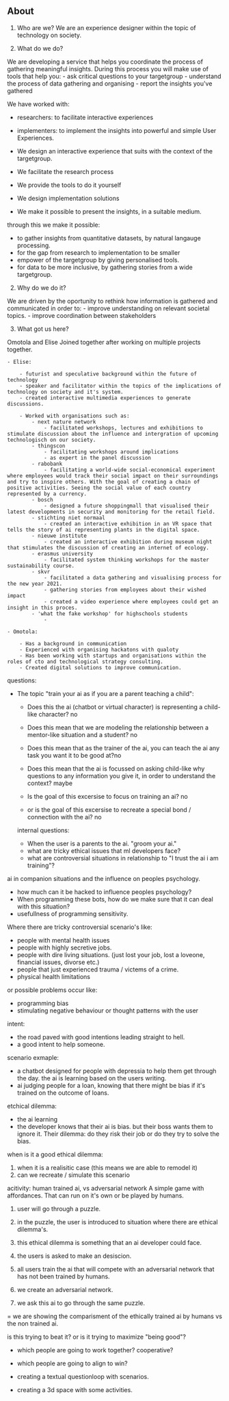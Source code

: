 ## About
1. Who are we?
We are an experience designer within the topic of technology on society.


1. What do we do?

We are developing a service that helps you coordinate the process of gathering meaningful insights. During this process you will make use of tools that help you:
		- ask critical questions to your targetgroup
        - understand the process of data gathering and organising
    	- report the insights you've gathered

We have worked with: 
- researchers: to facilitate interactive experiences
- implementers: to implement the insights into powerful and simple User Experiences.

- We design an interactive experience that suits with the context of the targetgroup.
- We facilitate the research process
- We provide the tools to do it yourself 
- We design implementation solutions
- We make it possible to present the insights, in a suitable medium.

through this we make it possible:
- to gather insights from quantitative datasets, by natural langauge processing.
- for the gap from research to implementation to be smaller
- empower of the targetgroup by giving personalised tools.
- for data to be more inclusive, by gathering stories from a wide targetgroup.

2. Why do we do it?

We are driven by the oportunity to rethink how information is gathered and communicated in order to:
    	- improve understanding on relevant societal topics.
    	- improve coordination between stakeholders
       
    
3. What got us here?

Omotola and Elise Joined together after working on multiple projects together.

	- Elise: 
    
    	- futurist and speculative background within the future of technology
        - speaker and facilitator within the topics of the implications of technology on society and it's system.
        - created interactive multimedia experiences to generate discussions.
        
        - Worked with organisations such as:
        	- next nature network
            	- facilitated workshops, lectures and exhibitions to stimulate discussion about the influence and intergration of upcoming technologisch on our society.
            - thingscon
            	- facilitating workshops around implications
                - as expert in the panel discussion
            - rabobank
            	- facilitating a world-wide social-economical experiment where employees would track their social impact on their surroundings and try to inspire others. With the goal of creating a chain of positive activities. Seeing the social value of each country represented by a currency.
            - bosch
            	- designed a future shoppingmall that visualised their latest developments in security and monitoring for the retail field.
            - stichting niet normaal
            	- created an interactive exhibition in an VR space that tells the story of ai representing plants in the digital space.
            - nieuwe institute
            	- created an interactive exhibition during museum night that stimulates the discussion of creating an internet of ecology.
            - erasmus university
            	- facilitated system thinking workshops for the master sustainability course.
            - skvr
            	- facilitated a data gathering and visualising process for the new year 2021.
            	- gathering stories from employees about their wished impact
                - created a video experience where employees could get an insight in this proces.
            - 'what the fake workshop' for highschools students
              	- 
            
    - Omotola: 
    
    	- Has a background in communication
        - Experienced with organising hackatons with qualoty
        - Has been working with startups and organisations within the roles of cto and technological strategy consulting.
        - Created digital solutions to improve communication.
        
        
   questions: 
   - The topic "train your ai as if you are a parent teaching a child":
   		- Does this the ai (chatbot or virtual character) is representing a child-like character? no
        - Does this mean that we are modeling the relationship between a mentor-like situation and a student? no
        - Does this mean that as the trainer of the ai, you can teach the ai any task you want it to be good at?no
        - Does this mean that the ai is focussed on asking child-like why questions to any information you give it, in order to understand the context? maybe
        
        - Is the goal of this excersise to focus on training an ai? no
     	- or is the goal of this excersise to recreate a special bond / connection with the ai? no
        
        internal questions:
        - When the user is a parents to the ai. "groom your ai."
        - what are tricky ethical issues that ml developers face?
        - what are controversial situations in relationship to "I trust the ai i am training"?

ai in companion situations and the influence on peoples psychology.
- how much can it be hacked to influence peoples psychology? 
- When programming these bots, how do we make sure that it can deal with this situation?
- usefullness of programming sensitivity.

Where there are tricky controversial scenario's like:
- people with mental health issues
- people with highly secretive jobs.
- people with dire living situations. (just lost your job, lost a loveone, financial issues, divorse etc.)
- people that just experienced trauma / victems of a crime.
- physical health limitations

or possible problems occur like:
- programming bias
- stimulating negative behaviour or thought patterns with the user

intent:
- the road paved with good intentions leading straight to hell.
- a good intent to help someone.

scenario exmaple:
- a chatbot designed for people with depressia to help them get through the day. the ai is learning based on the users writing.
- ai judging people for a loan, knowing that there might be bias if it's trained on the outcome of loans.

etchical dilemma:
- the ai learning 
- the developer knows that their ai is bias. but their boss wants them to ignore it. Their dilemma: do they risk their job or do they try to solve the bias.

when is it a good ethical dilemma:
1. when it is a realisitic case (this means we are able to remodel it)
2. can we recreate / simulate this scenario

acitivity:
human trained ai, vs adversarial network
A simple game with affordances. That can run on it's own or be played by humans.

1. user will go through a puzzle.
2. in the puzzle, the user is introduced to situation where there are ethical dilemma's.
3. this ethical dilemma is something that an ai developer could face.
4. the users is asked to make an desiscion.
5. all users train the ai that will compete with an adversarial network that has not been trained by humans.

1. we create an adversarial network.
2. we ask this ai to go through the same puzzle.

=
we are showing the comparisment of the ethically trained ai by humans vs the non trained ai.

is this trying to beat it? or is it trying to maximize "being good"?
- which people are going to work together? cooperative?
- which people are going to align to win?

- creating a textual questionloop with scenarios.
- creating a 3d space with some activities.




    
